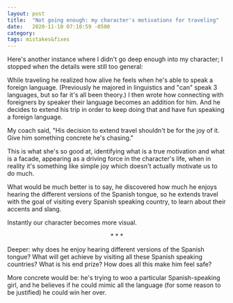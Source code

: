 ```yaml
---
layout: post
title:  "Not going enough: my character's motivations for traveling"
date:   2020-11-10 07:10:59 -0500
category: 
tags: mistakes&fixes
---
```

Here's another instance where I didn't go deep enough into my character; I stopped when the details were still too general:

While traveling he realized how alive he feels when he's able to speak a foreign language. (Previously he majored in linguistics and "can" speak 3 languages, but so far it's all been theory.) I then wrote how connecting with foreigners by speaker their language becomes an addition for him. And he decides to extend his trip in order to keep doing that and have fun speaking a foreign language.

My coach said, "His decision to extend travel shouldn't be for the joy of it. Give him something concrete he's chasing."

This is what she's so good at, identifying what is a true motivation and what is a facade, appearing as a driving force in the character's life, when in reality it's something like simple joy which doesn't actually motivate us to do much.

What would be much better is to say, he discovered how much he enjoys hearing the different versions of the Spanish tongue, so he extends travel with the goal of visiting every Spanish speaking country, to learn about their accents and slang. 

Instantly our character becomes more visual.

<p style="text-align: center;"> * * * </p>

Deeper: why does he enjoy hearing different versions of the Spanish tongue? What will get achieve by visiting all these Spanish speaking countries? What is his end prize? How does all this make him feel safe?

More concrete would be: he's trying to woo a particular Spanish-speaking girl, and he believes if he could mimic all the language (for some reason to be justified) he could win her over.